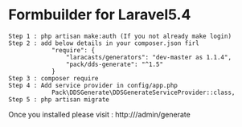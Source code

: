 # Formbuilder for Laravel5.4

    Step 1 : php artisan make:auth (If you not already make login)
    Step 2 : add below details in your composer.json firl
    			"require": {
			        "laracasts/generators": "dev-master as 1.1.4",
			        "pack/dds-generate": "^1.5"
			    }
    Step 3 : composer require 
    Step 4 : Add service provider in config/app.php 
            	Pack\DDSGenerate\DDSGenerateServiceProvider::class,
    Step 5 : php artisan migrate

Once you installed please visit : http://<DOMAIN>/admin/generate
